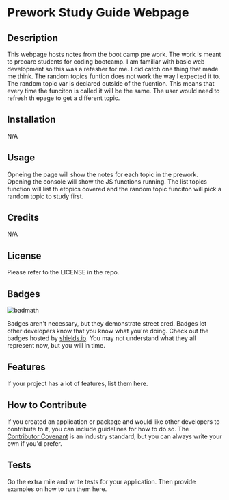 # Prework Study Guide Webpage

## Description

This webpage hosts notes from the boot camp pre work. The work is meant to preoare students for coding bootcamp. 
I am familiar with basic web development so this was a refesher for me. I did catch one thing that made me think. The random topics funtion does not work the way I expected it to. The random topic var is declared outside of the fucntion. This means that every time the funciton is called it will be the same. The user would need to refresh th epage to get a different topic.


## Installation

N/A

## Usage

Opneing the page will show the notes for each topic in the prework. Opening the console will show the JS functions running.
The list topics function will list th etopics covered and the random topic funciton will pick a random topic to study first.

## Credits

N/A

## License

Please refer to the LICENSE in the repo.

## Badges

![badmath](https://img.shields.io/github/languages/top/nielsenjared/badmath)

Badges aren't necessary, but they demonstrate street cred. Badges let other developers know that you know what you're doing. Check out the badges hosted by [shields.io](https://shields.io/). You may not understand what they all represent now, but you will in time.

## Features

If your project has a lot of features, list them here.

## How to Contribute

If you created an application or package and would like other developers to contribute to it, you can include guidelines for how to do so. The [Contributor Covenant](https://www.contributor-covenant.org/) is an industry standard, but you can always write your own if you'd prefer.

## Tests

Go the extra mile and write tests for your application. Then provide examples on how to run them here.